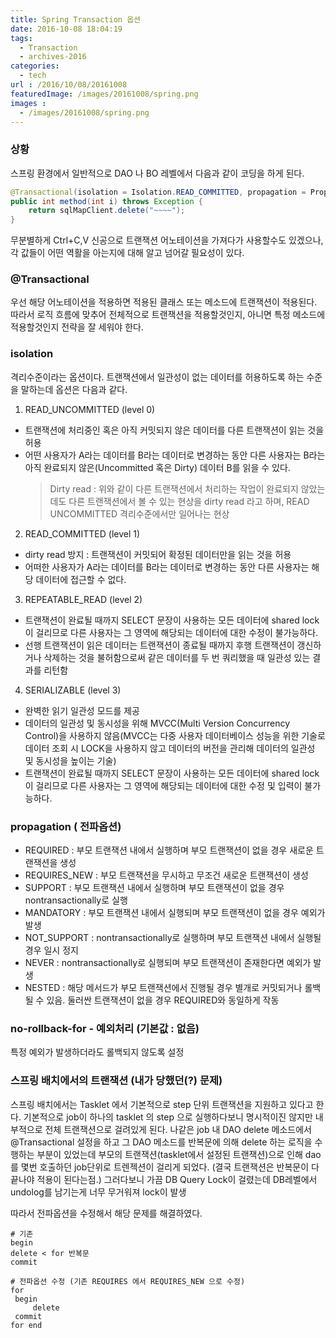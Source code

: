 ```yaml
---
title: Spring Transaction 옵션
date: 2016-10-08 18:04:19
tags: 
  - Transaction
  - archives-2016
categories:
  - tech
url : /2016/10/08/20161008
featuredImage: /images/20161008/spring.png
images :
  - /images/20161008/spring.png
---
```


### 상황
스프링 환경에서 일반적으로 DAO 나 BO 레벨에서 다음과 같이 코딩을 하게 된다.
```java
@Transactional(isolation = Isolation.READ_COMMITTED, propagation = Propagation.REQUIRED, rollbackFor = Exception.class)
public int method(int i) throws Exception {
	return sqlMapClient.delete("~~~~");
}
```
무분별하게 Ctrl+C,V 신공으로 트랜잭션 어노테이션을 가져다가 사용할수도 있겠으나, 각 값들이 어떤 역활을 아는지에 대해 알고 넘어갈 필요성이 있다.

### @Transactional
우선 해당 어노테이션을 적용하면 적용된 클래스 또는 메소드에 트랜잭션이 적용된다. 따라서 로직 흐름에 맞추어 전체적으로 트랜잭션을 적용할것인지, 아니면 특정 메소드에 적용할것인지 전략을 잘 세워야 한다.

### isolation
격리수준이라는 옵션이다. 트랜잭션에서 일관성이 없는 데이터를 허용하도록 하는 수준을 말하는데 옵션은 다음과 같다.
1. READ_UNCOMMITTED (level 0)
  - 트랜잭션에 처리중인 혹은 아직 커밋되지 않은 데이터를 다른 트랜잭션이 읽는 것을 허용
  - 어떤 사용자가 A라는 데이터를 B라는 데이터로 변경하는 동안 다른 사용자는 B라는 아직 완료되지 않은(Uncommitted 혹은 Dirty) 데이터 B를 읽을 수 있다.
    > Dirty read : 위와 같이 다른 트랜잭션에서 처리하는 작업이 완료되지 않았는데도 다른 트랜잭션에서 볼 수 있는 현상을 dirty read 라고 하며, READ UNCOMMITTED 격리수준에서만 일어나는 현상

2. READ_COMMITTED (level 1)
 - dirty read 방지 : 트랜잭션이 커밋되어 확정된 데이터만을 읽는 것을 허용
 - 어떠한 사용자가 A라는 데이터를 B라는 데이터로 변경하는 동안 다른 사용자는 해당 데이터에 접근할 수 없다.

3. REPEATABLE_READ (level 2)
 - 트랜잭션이 완료될 때까지 SELECT 문장이 사용하는 모든 데이터에 shared lock이 걸리므로 다른 사용자는 그 영역에 해당되는 데이터에 대한 수정이 불가능하다.
  - 선행 트랜잭션이 읽은 데이터는 트랜잭션이 종료될 때까지 후행 트랜잭션이 갱신하거나 삭제하는 것을 불허함으로써 같은 데이터를 두 번 쿼리했을 때 일관성 있는 결과를 리턴함

4. SERIALIZABLE (level 3)
 - 완벽한 읽기 일관성 모드를 제공
 - 데이터의 일관성 및 동시성을 위해 MVCC(Multi Version Concurrency Control)을 사용하지 않음(MVCC는 다중 사용자 데이터베이스 성능을 위한 기술로 데이터 조회 시 LOCK을 사용하지 않고 데이터의 버전을 관리해 데이터의 일관성 및 동시성을 높이는 기술)
 - 트랜잭션이 완료될 때까지 SELECT 문장이 사용하는 모든 데이터에 shared lock이 걸리므로 다른 사용자는 그 영역에 해당되는 데이터에 대한 수정 및 입력이 불가능하다.

### propagation ( 전파옵션)
 - REQUIRED : 부모 트랜잭션 내에서 실행하며 부모 트랜잭션이 없을 경우 새로운 트랜잭션을 생성
 - REQUIRES_NEW : 부모 트랜잭션을 무시하고 무조건 새로운 트랜잭션이 생성
 - SUPPORT : 부모 트랜잭션 내에서 실행하며 부모 트랜잭션이 없을 경우 nontransactionally로 실행
 - MANDATORY : 부모 트랜잭션 내에서 실행되며 부모 트랜잭션이 없을 경우 예외가 발생
 - NOT_SUPPORT : nontransactionally로 실행하며 부모 트랜잭션 내에서 실행될 경우 일시 정지
 - NEVER : nontransactionally로 실행되며 부모 트랜잭션이 존재한다면 예외가 발생
 - NESTED : 해당 메서드가 부모 트랜잭션에서 진행될 경우 별개로 커밋되거나 롤백될 수 있음. 둘러싼 트랜잭션이 없을 경우 REQUIRED와 동일하게 작동

### no-rollback-for - 예외처리 (기본값 : 없음)
특정 예외가 발생하더라도 롤백되지 않도록 설정

### 스프링 배치에서의 트랜잭션 (내가 당했던(?) 문제)
스프링 배치에서는 Tasklet 에서 기본적으로 step 단위 트랜잭션을 지원하고 있다고 한다.
기본적으로 job이 하나의 tasklet 의 step 으로 실행하다보니 명시적이진 않지만 내부적으로 전체 트랜잭션으로 걸려있게 된다. 나같은 job 내 DAO delete 메소드에서 @Transactional 설정을 하고 그 DAO 메소드를 반복문에 의해 delete 하는 로직을 수행하는 부분이 있었는데 부모의 트랜잭션(tasklet에서 설정된 트랜잭션)으로 인해 dao 를 몇번 호출하던 job단위로 트렌젝션이 걸리게 되었다. (결국 트랜잭션은 반복문이 다 끝나야 적용이 된다는점.)
그러다보니 가끔 DB Query Lock이 걸렸는데 DB레벨에서 undolog를 남기는게 너무 무거워져 lock이 발생

따라서 전파옵션을 수정해서 해당 문제를 해결하였다.
```
# 기존
begin  
delete < for 반복문
commit

# 전파옵션 수정 (기존 REQUIRES 에서 REQUIRES_NEW 으로 수정)
for
 begin
     delete
 commit
for end  
```
